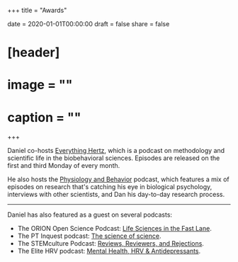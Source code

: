 +++
title = "Awards"

date = 2020-01-01T00:00:00
draft = false
share = false

# [header]
# image = ""
# caption = ""
+++

Daniel co-hosts [Everything Hertz](https://everythinghertz.com/), which is a podcast on methodology and scientific life in the biobehavioral sciences. Episodes are released on the first and third Monday of every month. 

He also hosts the [Physiology and Behavior](https://shows.acast.com/dsquintana) podcast, which features a mix of episodes on research that's catching his eye in biological psychology, interviews with other scientists, and Dan his day-to-day research process.  

***

Daniel has also featured as a guest on several podcasts:

- The ORION Open Science Podcast: [Life Sciences in the Fast Lane](https://www.podbean.com/media/share/pb-c4iuc-c94bcb?utm_campaign=au_share_ep&utm_medium=dlink&utm_source=au_share).
- The PT Inquest podcast: [The science of science](https://ptpodcast.com/pt-inquest-episode-193-the-science-of-science/).
- The STEMculture Podcast: [Reviews, Reviewers, and Rejections](https://www.stemculturepodcast.com/11_reviewsreviewersrejections/).
- The Elite HRV podcast: [Mental Health, HRV & Antidepressants](https://elitehrv.com/mental-health-hrv-antidepressants-dan-quintana).





